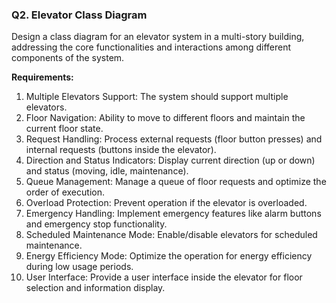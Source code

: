 ### Q2. Elevator Class Diagram

Design a class diagram for an elevator system in a multi-story building, addressing the core functionalities and
interactions among different components of the system.

**Requirements:**

1. Multiple Elevators Support: The system should support multiple elevators.
2. Floor Navigation: Ability to move to different floors and maintain the current floor state.
3. Request Handling: Process external requests (floor button presses) and internal requests (buttons inside the
   elevator).
4. Direction and Status Indicators: Display current direction (up or down) and status (moving, idle, maintenance).
5. Queue Management: Manage a queue of floor requests and optimize the order of execution.
6. Overload Protection: Prevent operation if the elevator is overloaded.
7. Emergency Handling: Implement emergency features like alarm buttons and emergency stop functionality.
8. Scheduled Maintenance Mode: Enable/disable elevators for scheduled maintenance.
9. Energy Efficiency Mode: Optimize the operation for energy efficiency during low usage periods.
10. User Interface: Provide a user interface inside the elevator for floor selection and information display.

